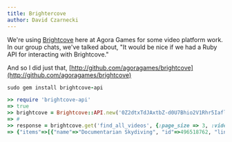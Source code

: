 ```yaml
---
title: Brightercove
author: David Czarnecki
---
```

We're using [Brightcove](http://www.brightcove.com/en/) here at Agora Games for some video platform work. In our group chats, we've talked about, "It would be nice if we had a Ruby API for interacting with Brightcove."

 And so I did just that, [http://github.com/agoragames/brightcove](http://github.com/agoragames/brightcove)

```ruby
sudo gem install brightcove-api

>> require 'brightcove-api'
=> true
>> brightcove = Brightcove::API.new('0Z2dtxTdJAxtbZ-d0U7Bhio2V1Rhr5Iafl5FFtDPY8E.')
=> #
>> response = brightcove.get('find_all_videos', {:page_size => 3, :video_fields => 'id,name,linkURL,linkText'})
=> {"items"=>[{"name"=>"Documentarian Skydiving", "id"=>496518762, "linkText"=>nil, "linkURL"=>nil}, {"name"=>"Surface Tricks", "id"=>496518763, "linkText"=>nil, "linkURL"=>nil}, {"name"=>"Free Skiing", "id"=>496518765, "linkText"=>nil, "linkURL"=>nil}], "page_number"=>0, "page_size"=>3, "total_count"=>-1}
```
